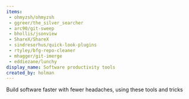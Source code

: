 ```yaml
---
items:
 - ohmyzsh/ohmyzsh
 - ggreer/the_silver_searcher
 - arc90/git-sweep
 - bhollis/jsonview
 - ShareX/ShareX
 - sindresorhus/quick-look-plugins
 - rtyley/bfg-repo-cleaner
 - mhagger/git-imerge
 - eddiezane/lunchy
display_name: Software productivity tools
created_by: holman
---
```

Build software faster with fewer headaches, using these tools and tricks
